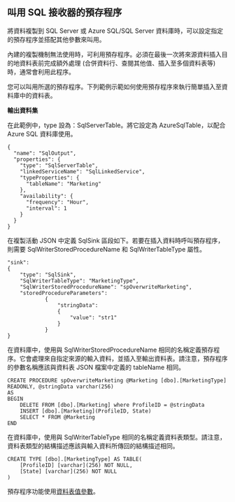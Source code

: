 ## 叫用 SQL 接收器的預存程序
將資料複製到 SQL Server 或 Azure SQL/SQL Server 資料庫時，可以設定指定的預存程序並搭配其他參數來叫用。

內建的複製機制無法使用時，可利用預存程序。必須在最後一次將來源資料插入目的地資料表前完成額外處理 (合併資料行、查閱其他值、插入至多個資料表等) 時，通常會利用此程序。

您可以叫用所選的預存程序。下列範例示範如何使用預存程序來執行簡單插入至資料庫中的資料表。

**輸出資料集**

在此範例中，type 設為：SqlServerTable。將它設定為 AzureSqlTable，以配合 Azure SQL 資料庫使用。

    {
      "name": "SqlOutput",
      "properties": {
        "type": "SqlServerTable",
        "linkedServiceName": "SqlLinkedService",
        "typeProperties": {
          "tableName": "Marketing"
        },
        "availability": {
          "frequency": "Hour",
          "interval": 1
        }
      }
    }

在複製活動 JSON 中定義 SqlSink 區段如下。若要在插入資料時呼叫預存程序，則需要 SqlWriterStoredProcedureName 和 SqlWriterTableType 屬性。

    "sink":
    {
        "type": "SqlSink",
        "SqlWriterTableType": "MarketingType",
        "SqlWriterStoredProcedureName": "spOverwriteMarketing", 
        "storedProcedureParameters":
                {
                    "stringData": 
                    {
                        "value": "str1"     
                    }
                }
    }

在資料庫中，使用與 SqlWriterStoredProcedureName 相同的名稱定義預存程序。它會處理來自指定來源的輸入資料，並插入至輸出資料表。請注意，預存程序的參數名稱應該與資料表 JSON 檔案中定義的 tableName 相同。

    CREATE PROCEDURE spOverwriteMarketing @Marketing [dbo].[MarketingType] READONLY, @stringData varchar(256)
    AS
    BEGIN
        DELETE FROM [dbo].[Marketing] where ProfileID = @stringData
        INSERT [dbo].[Marketing](ProfileID, State)
        SELECT * FROM @Marketing
    END

在資料庫中，使用與 SqlWriterTableType 相同的名稱定義資料表類型。請注意，資料表類型的結構描述應該與輸入資料所傳回的結構描述相同。

    CREATE TYPE [dbo].[MarketingType] AS TABLE(
        [ProfileID] [varchar](256) NOT NULL,
        [State] [varchar](256) NOT NULL
    )

預存程序功能使用[資料表值參數](https://msdn.microsoft.com/library/bb675163.aspx)。

<!---HONumber=AcomDC_0803_2016-->